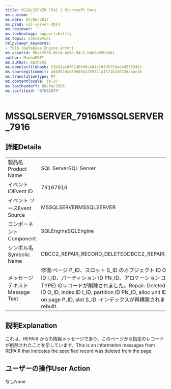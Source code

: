 ```yaml
---
title: MSSQLSERVER_7916 | Microsoft Docs
ms.custom: ''
ms.date: 03/06/2017
ms.prod: sql-server-2014
ms.reviewer: ''
ms.technology: supportability
ms.topic: conceptual
helpviewer_keywords:
- 7916 (Database Engine error)
ms.assetid: 9bac3536-de14-4e98-84c2-bde9a59ba0d1
author: MashaMSFT
ms.author: mathoma
ms.openlocfilehash: 21b31eedf61369d9c4d1cfdfd5f53eebd3f5341c
ms.sourcegitcommit: ad4d92dce894592a259721a1571b1d8736abacdb
ms.translationtype: MT
ms.contentlocale: ja-JP
ms.lasthandoff: 08/04/2020
ms.locfileid: "87641675"
---
```

# <a name="mssqlserver_7916"></a><span data-ttu-id="c2a3c-102">MSSQLSERVER_7916</span><span class="sxs-lookup"><span data-stu-id="c2a3c-102">MSSQLSERVER_7916</span></span>
    
## <a name="details"></a><span data-ttu-id="c2a3c-103">詳細</span><span class="sxs-lookup"><span data-stu-id="c2a3c-103">Details</span></span>  
  
|||  
|-|-|  
|<span data-ttu-id="c2a3c-104">製品名</span><span class="sxs-lookup"><span data-stu-id="c2a3c-104">Product Name</span></span>|<span data-ttu-id="c2a3c-105">SQL Server</span><span class="sxs-lookup"><span data-stu-id="c2a3c-105">SQL Server</span></span>|  
|<span data-ttu-id="c2a3c-106">イベント ID</span><span class="sxs-lookup"><span data-stu-id="c2a3c-106">Event ID</span></span>|<span data-ttu-id="c2a3c-107">7916</span><span class="sxs-lookup"><span data-stu-id="c2a3c-107">7916</span></span>|  
|<span data-ttu-id="c2a3c-108">イベント ソース</span><span class="sxs-lookup"><span data-stu-id="c2a3c-108">Event Source</span></span>|<span data-ttu-id="c2a3c-109">MSSQLSERVER</span><span class="sxs-lookup"><span data-stu-id="c2a3c-109">MSSQLSERVER</span></span>|  
|<span data-ttu-id="c2a3c-110">コンポーネント</span><span class="sxs-lookup"><span data-stu-id="c2a3c-110">Component</span></span>|<span data-ttu-id="c2a3c-111">SQLEngine</span><span class="sxs-lookup"><span data-stu-id="c2a3c-111">SQLEngine</span></span>|  
|<span data-ttu-id="c2a3c-112">シンボル名</span><span class="sxs-lookup"><span data-stu-id="c2a3c-112">Symbolic Name</span></span>|<span data-ttu-id="c2a3c-113">DBCC2_REPAIR_RECORD_DELETED</span><span class="sxs-lookup"><span data-stu-id="c2a3c-113">DBCC2_REPAIR_RECORD_DELETED</span></span>|  
|<span data-ttu-id="c2a3c-114">メッセージ テキスト</span><span class="sxs-lookup"><span data-stu-id="c2a3c-114">Message Text</span></span>|<span data-ttu-id="c2a3c-115">修復:ページ P_ID、スロット S_ID のオブジェクト ID O_ID、インデックス ID I_ID、パーティション ID PN_ID、アロケーション ユニット ID A_ID (型 TYPE) のレコードが削除されました。</span><span class="sxs-lookup"><span data-stu-id="c2a3c-115">Repair: Deleted record for object ID O_ID, index ID I_ID, partition ID PN_ID, alloc unit ID A_ID (type TYPE), on page P_ID, slot S_ID.</span></span> <span data-ttu-id="c2a3c-116">インデックスが再構築されます。</span><span class="sxs-lookup"><span data-stu-id="c2a3c-116">Indexes will be rebuilt.</span></span>|  
  
## <a name="explanation"></a><span data-ttu-id="c2a3c-117">説明</span><span class="sxs-lookup"><span data-stu-id="c2a3c-117">Explanation</span></span>  
 <span data-ttu-id="c2a3c-118">これは、REPAIR からの情報メッセージであり、このページから指定のレコードが削除されたことを示しています。</span><span class="sxs-lookup"><span data-stu-id="c2a3c-118">This is an information messages from REPAIR that indicates the specified record was deleted from the page.</span></span>  
  
## <a name="user-action"></a><span data-ttu-id="c2a3c-119">ユーザーの操作</span><span class="sxs-lookup"><span data-stu-id="c2a3c-119">User Action</span></span>  
 <span data-ttu-id="c2a3c-120">なし</span><span class="sxs-lookup"><span data-stu-id="c2a3c-120">None</span></span>  
  
  

